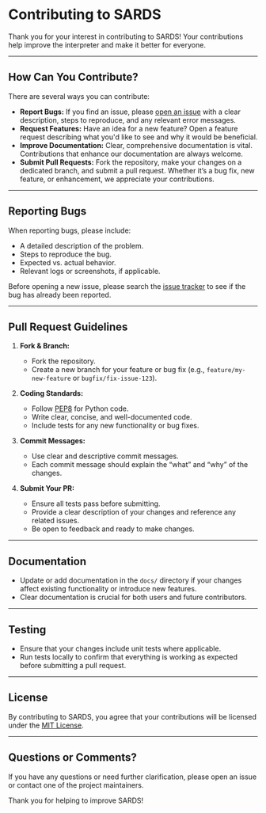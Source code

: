 # Contributing to SARDS

Thank you for your interest in contributing to SARDS! Your contributions help improve the interpreter and make it better
for everyone.

---

## How Can You Contribute?

There are several ways you can contribute:

- **Report Bugs:** If you find an issue, please [open an issue](https://github.com/yourusername/SARDS/issues) with a
  clear description, steps to reproduce, and any relevant error messages.
- **Request Features:** Have an idea for a new feature? Open a feature request describing what you'd like to see and why
  it would be beneficial.
- **Improve Documentation:** Clear, comprehensive documentation is vital. Contributions that enhance our documentation
  are always welcome.
- **Submit Pull Requests:** Fork the repository, make your changes on a dedicated branch, and submit a pull request.
  Whether it’s a bug fix, new feature, or enhancement, we appreciate your contributions.

---

## Reporting Bugs

When reporting bugs, please include:

- A detailed description of the problem.
- Steps to reproduce the bug.
- Expected vs. actual behavior.
- Relevant logs or screenshots, if applicable.

Before opening a new issue, please search the [issue tracker](https://github.com/yourusername/SARDS/issues) to see if
the bug has already been reported.

---

## Pull Request Guidelines

1. **Fork & Branch:**
    - Fork the repository.
    - Create a new branch for your feature or bug fix (e.g., `feature/my-new-feature` or `bugfix/fix-issue-123`).

2. **Coding Standards:**
    - Follow [PEP8](https://www.python.org/dev/peps/pep-0008/) for Python code.
    - Write clear, concise, and well-documented code.
    - Include tests for any new functionality or bug fixes.

3. **Commit Messages:**
    - Use clear and descriptive commit messages.
    - Each commit message should explain the “what” and “why” of the changes.

4. **Submit Your PR:**
    - Ensure all tests pass before submitting.
    - Provide a clear description of your changes and reference any related issues.
    - Be open to feedback and ready to make changes.

---

## Documentation

- Update or add documentation in the `docs/` directory if your changes affect existing functionality or introduce new
  features.
- Clear documentation is crucial for both users and future contributors.

---

## Testing

- Ensure that your changes include unit tests where applicable.
- Run tests locally to confirm that everything is working as expected before submitting a pull request.

---

## License

By contributing to SARDS, you agree that your contributions will be licensed under the [MIT License](LICENSE).

---

## Questions or Comments?

If you have any questions or need further clarification, please open an issue or contact one of the project maintainers.

Thank you for helping to improve SARDS!

